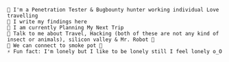 
    🏦 I'm a Penetration Tester & Bugbounty hunter working individual Love travelling
    📝 I write my findings here 
    🧳 I am currently Planning My Next Trip
    📱 Talk to me about Travel, Hacking (both of these are not any kind of insect or animals), silicon valley & Mr. Robot 🎥
    👯 We can connect to smoke pot 🚬
    ⚡ Fun fact: I'm lonely but I like to be lonely still I feel lonely o_O


<!---
A1C3VENOM/A1C3VENOM is a ✨ special ✨ repository because its `README.md` (this file) appears on your GitHub profile.
You can click the Preview link to take a look at your changes.
--->

